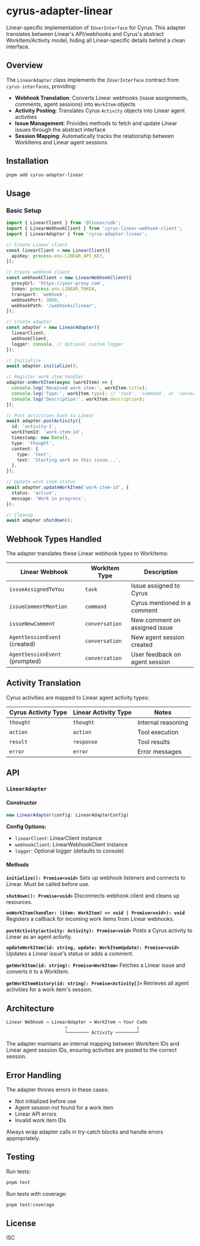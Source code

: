 # cyrus-adapter-linear

Linear-specific implementation of `IUserInterface` for Cyrus. This adapter translates between Linear's API/webhooks and Cyrus's abstract WorkItem/Activity model, hiding all Linear-specific details behind a clean interface.

## Overview

The `LinearAdapter` class implements the `IUserInterface` contract from `cyrus-interfaces`, providing:

- **Webhook Translation**: Converts Linear webhooks (issue assignments, comments, agent sessions) into `WorkItem` objects
- **Activity Posting**: Translates Cyrus `Activity` objects into Linear agent activities
- **Issue Management**: Provides methods to fetch and update Linear issues through the abstract interface
- **Session Mapping**: Automatically tracks the relationship between WorkItems and Linear agent sessions

## Installation

```bash
pnpm add cyrus-adapter-linear
```

## Usage

### Basic Setup

```typescript
import { LinearClient } from '@linear/sdk';
import { LinearWebhookClient } from 'cyrus-linear-webhook-client';
import { LinearAdapter } from 'cyrus-adapter-linear';

// Create Linear client
const linearClient = new LinearClient({
  apiKey: process.env.LINEAR_API_KEY,
});

// Create webhook client
const webhookClient = new LinearWebhookClient({
  proxyUrl: 'https://your-proxy.com',
  token: process.env.LINEAR_TOKEN,
  transport: 'webhook',
  webhookPort: 3000,
  webhookPath: '/webhooks/linear',
});

// Create adapter
const adapter = new LinearAdapter({
  linearClient,
  webhookClient,
  logger: console, // Optional custom logger
});

// Initialize
await adapter.initialize();

// Register work item handler
adapter.onWorkItem(async (workItem) => {
  console.log('Received work item:', workItem.title);
  console.log('Type:', workItem.type); // 'task', 'command', or 'conversation'
  console.log('Description:', workItem.description);
});

// Post activities back to Linear
await adapter.postActivity({
  id: 'activity-1',
  workItemId: 'work-item-id',
  timestamp: new Date(),
  type: 'thought',
  content: {
    type: 'text',
    text: 'Starting work on this issue...',
  },
});

// Update work item status
await adapter.updateWorkItem('work-item-id', {
  status: 'active',
  message: 'Work in progress',
});

// Cleanup
await adapter.shutdown();
```

## Webhook Types Handled

The adapter translates these Linear webhook types to WorkItems:

| Linear Webhook | WorkItem Type | Description |
|----------------|---------------|-------------|
| `issueAssignedToYou` | `task` | Issue assigned to Cyrus |
| `issueCommentMention` | `command` | Cyrus mentioned in a comment |
| `issueNewComment` | `conversation` | New comment on assigned issue |
| `AgentSessionEvent` (created) | `conversation` | New agent session created |
| `AgentSessionEvent` (prompted) | `conversation` | User feedback on agent session |

## Activity Translation

Cyrus activities are mapped to Linear agent activity types:

| Cyrus Activity Type | Linear Activity Type | Notes |
|---------------------|---------------------|-------|
| `thought` | `thought` | Internal reasoning |
| `action` | `action` | Tool execution |
| `result` | `response` | Tool results |
| `error` | `error` | Error messages |

## API

### `LinearAdapter`

#### Constructor

```typescript
new LinearAdapter(config: LinearAdapterConfig)
```

**Config Options:**
- `linearClient`: LinearClient instance
- `webhookClient`: LinearWebhookClient instance
- `logger`: Optional logger (defaults to console)

#### Methods

**`initialize(): Promise<void>`**
Sets up webhook listeners and connects to Linear. Must be called before use.

**`shutdown(): Promise<void>`**
Disconnects webhook client and cleans up resources.

**`onWorkItem(handler: (item: WorkItem) => void | Promise<void>): void`**
Registers a callback for incoming work items from Linear webhooks.

**`postActivity(activity: Activity): Promise<void>`**
Posts a Cyrus activity to Linear as an agent activity.

**`updateWorkItem(id: string, update: WorkItemUpdate): Promise<void>`**
Updates a Linear issue's status or adds a comment.

**`getWorkItem(id: string): Promise<WorkItem>`**
Fetches a Linear issue and converts it to a WorkItem.

**`getWorkItemHistory(id: string): Promise<Activity[]>`**
Retrieves all agent activities for a work item's session.

## Architecture

```
Linear Webhook → LinearAdapter → WorkItem → Your Code
                      ↑                          ↓
                      └──────── Activity ────────┘
```

The adapter maintains an internal mapping between WorkItem IDs and Linear agent session IDs, ensuring activities are posted to the correct session.

## Error Handling

The adapter throws errors in these cases:
- Not initialized before use
- Agent session not found for a work item
- Linear API errors
- Invalid work item IDs

Always wrap adapter calls in try-catch blocks and handle errors appropriately.

## Testing

Run tests:
```bash
pnpm test
```

Run tests with coverage:
```bash
pnpm test:coverage
```

## License

ISC
